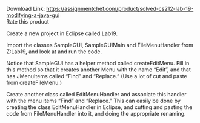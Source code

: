 Download Link: https://assignmentchef.com/product/solved-cs212-lab-19-modifying-a-java-gui
<br>
<span class="kksr-muted">Rate this product</span>




Create a new project in Eclipse called Lab19.

Import the classes SampleGUI, SampleGUIMain and FileMenuHandler from Z:Lab19, and look at and run the code.

Notice that SampleGUI has a helper method called createEditMenu. Fill in this method so that it creates another Menu with the name “Edit”, and that has JMenuItems called “Find” and “Replace.” (Use a lot of cut and paste from createFileMenu.)

Create another class called EditMenuHandler and associate this handler with the menu items “Find” and “Replace.” This can easily be done by creating the class EditMenuHandler in Eclipse, and cutting and pasting the code from FileMenuHandler into it, and doing the appropriate renaming.